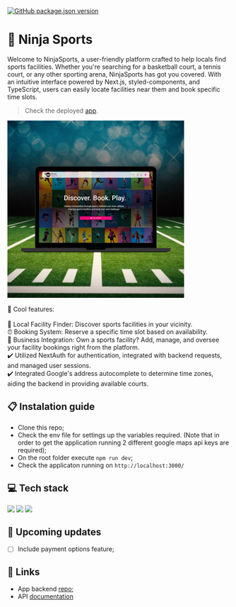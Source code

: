 [![GitHub package.json version](https://img.shields.io/github/package-json/v/osmfaria/sport-facility-scheduler-frontend)](https://img.shields.io/github/package-json/v/osmfaria/sport-facility-scheduler-frontend)
 
# 🥷 Ninja Sports

Welcome to NinjaSports, a user-friendly platform crafted to help locals find sports facilities. Whether you're searching for a basketball court, a tennis court, or any other sporting arena, NinjaSports has got you covered. With an intuitive interface powered by Next.js, styled-components, and TypeScript, users can easily locate facilities near them and book specific time slots.

> Check the deployed [app](https://ninjasports.vercel.app/).
<img src="./public/app-design.png" />

💭 Cool features:\
\
📍 Local Facility Finder: Discover sports facilities in your vicinity. \
⏰ Booking System: Reserve a specific time slot based on availability. \
🏢 Business Integration: Own a sports facility? Add, manage, and oversee your facility bookings right from the platform. \
:heavy_check_mark: Utilized NextAuth for authentication, integrated with backend requests, and managed user sessions. \
:heavy_check_mark: Integrated Google's address autocomplete to determine time zones, aiding the backend in providing available courts.

## 📋 Instalation guide

- Clone this repo;
- Check the env file for settings up the variables required. (Note that in order to get the application running 2 different google maps api keys are required);
- On the root folder execute `npm run dev`;
- Check the applicaton running on `http://localhost:3000/`



## 💻 Tech stack

  <img src="https://img.shields.io/badge/next.js-000000?style=for-the-badge&logo=nextdotjs&logoColor=white" /> <img src="https://img.shields.io/badge/Material--UI-0081CB?style=for-the-badge&logo=material-ui&logoColor=white" /> <img src="https://img.shields.io/badge/TypeScript-007ACC?style=for-the-badge&logo=typescript&logoColor=white" /> 

  ## :telescope: Upcoming updates

- [ ] Include payment options feature;


## 🔗 Links

- App backend [repo](https://github.com/osmfaria/sport-facility-scheduler-backend);
- API [documentation](https://court-scheduler.herokuapp.com/api/doc/) 

